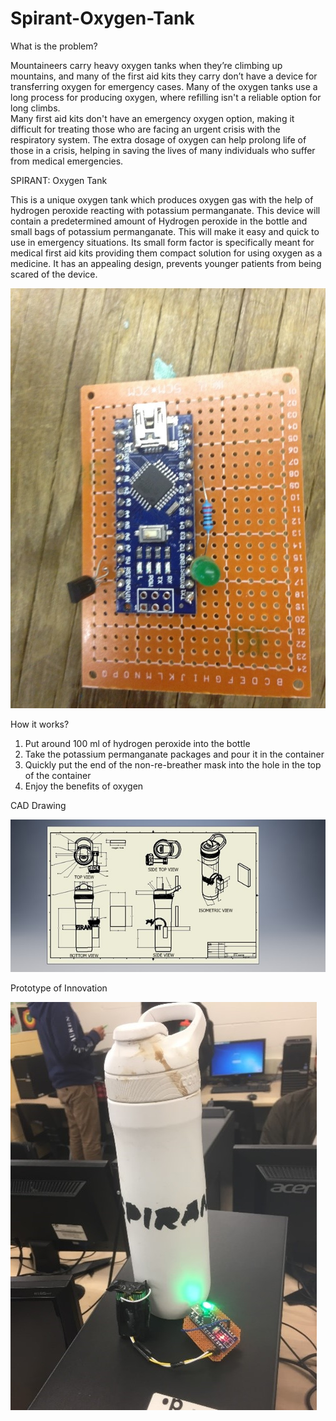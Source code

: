 # Spirant-Oxygen-Tank

What is the problem? 

Mountaineers carry heavy oxygen tanks when they’re climbing up mountains, and many of the first aid kits they carry don’t have a device for transferring oxygen for emergency cases. Many of the oxygen tanks use a long process for producing oxygen, where refilling isn't a reliable option for long climbs.  
Many first aid kits don't have an emergency oxygen option, making it difficult for treating those who are facing an urgent crisis with the respiratory system. The extra dosage of oxygen can help prolong life of those in a crisis, helping in saving the lives of many individuals who suffer from medical emergencies. 

SPIRANT: Oxygen Tank 

This is a unique oxygen tank which produces oxygen gas with the help of hydrogen peroxide reacting with potassium permanganate.  This device will contain a predetermined amount of Hydrogen peroxide in the bottle and small bags of potassium permanganate. This will make it easy and quick to use in emergency situations. 
Its small form factor is specifically meant for medical first aid kits providing them compact solution for using oxygen as a medicine.  It has an appealing design, prevents younger patients from being scared of the device. 

![](Pics%20for%20Spirant/Picture1.jpg)

How it works? 
1. Put around 100 ml of hydrogen peroxide into the bottle 
2. Take the potassium permanganate packages and pour it in the container 
3. Quickly put the end of the non-re-breather mask into the hole in the top of the container 
4. Enjoy the benefits of oxygen   

CAD Drawing  

![](Pics%20for%20Spirant/Picture2.jpg)



Prototype of Innovation 


![](Pics%20for%20Spirant/Picture3.jpg)

